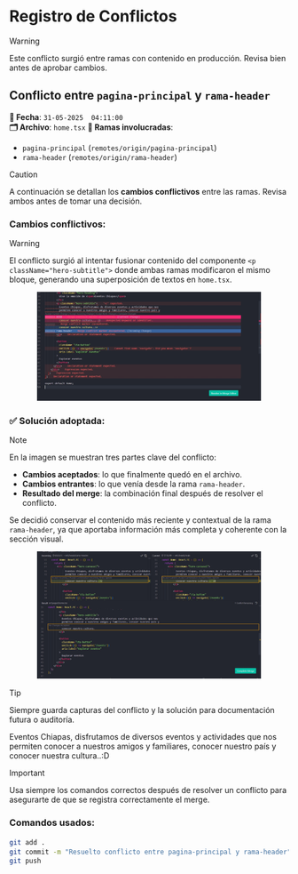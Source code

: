 # Registro de Conflictos

> [!WARNING]
> Este conflicto surgió entre ramas con contenido en producción. Revisa bien antes de aprobar cambios.

## Conflicto entre `pagina-principal` y `rama-header`

**📅 Fecha**: `31-05-2025  04:11:00`  
**🗂️ Archivo**: `home.tsx`
**🌿 Ramas involucradas**:
- `pagina-principal` (`remotes/origin/pagina-principal`)
- `rama-header` (`remotes/origin/rama-header`)


> [!CAUTION]
> A continuación se detallan los **cambios conflictivos** entre las ramas. Revisa ambos antes de tomar una decisión.

### Cambios conflictivos:

> [!WARNING]
> El conflicto surgió al intentar fusionar contenido del componente `<p className="hero-subtitle">` donde ambas ramas modificaron el mismo bloque, generando una superposición de textos en `home.tsx`.

<p align="center">
  <img src="./src/assets/images/Conflicto.jpeg" alt="conflicto" style="max-width: 80%;" />
</p>

### ✅ Solución adoptada:

> [!NOTE]
> En la imagen se muestran tres partes clave del conflicto:
> - **Cambios aceptados**: lo que finalmente quedó en el archivo.
> - **Cambios entrantes**: lo que venía desde la rama `rama-header`.
> - **Resultado del merge**: la combinación final después de resolver el conflicto.
>
> Se decidió conservar el contenido más reciente y contextual de la rama `rama-header`, ya que aportaba información más completa y coherente con la sección visual.


<p align="center">
  <img src="./src/assets/images/solucion.jpeg" alt="solucion" style="max-width: 80%;" />
</p>




> [!TIP]
> Siempre guarda capturas del conflicto y la solución para documentación futura o auditoría.




<p className="hero-subtitle">
  Eventos Chiapas, disfrutamos de diversos eventos y actividades que nos
  permiten conocer a nuestros amigos y familiares, conocer nuestro país y
  conocer nuestra cultura..:D
</p>


> [!IMPORTANT]
> Usa siempre los comandos correctos después de resolver un conflicto para asegurarte de que se registra correctamente el merge.

### Comandos usados:

```bash
git add .
git commit -m "Resuelto conflicto entre pagina-principal y rama-header"
git push
```